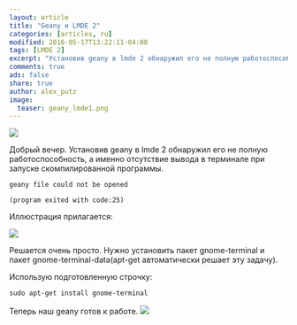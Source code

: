 ```yaml
---
layout: article
title: "Geany и LMDE 2"
categories: [articles, ru]
modified: 2016-05-17T13:22:11-04:00
tags: [LMDE 2]
excerpt: "Установив geany в lmde 2 обнаружил его не полную работоспособность, а именно отсутствие вывода в терминале при запуске скомпилированной программы."
comments: true
ads: false
share: true
author: alex_putz
image:
  teaser: geany_lmde1.png
---
```


<img src="{{ site.url }}/images/geany_lmde1.png">

Добрый вечер.
Установив geany в lmde 2 обнаружил его не полную работоспособность, а именно отсутствие вывода в терминале при запуске скомпилированной программы.

	geany file could not be opened

	(program exited with code:25)

Иллюстрация прилагается:

<img src="{{ site.url }}/images/geany_term_output1-488x341.png">


Решается очень просто. Нужно установить пакет gnome-terminal и пакет gnome-terminal-data(apt-get автоматически решает эту задачу).

Использую подготовленную строчку:



```css
sudo apt-get install gnome-terminal
```

Теперь наш geany готов к работе.
<img src="{{ site.url }}/images/geany_term_output2-655x410.png">
